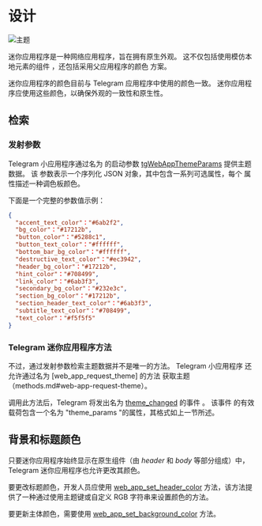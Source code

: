 # 设计

![主题](/functionality/theming.png)

迷你应用程序是一种网络应用程序，旨在拥有原生外观。 这不仅包括使用模仿本地元素的组件
，还包括采用父应用程序的颜色
方案。

迷你应用程序的颜色目前与 Telegram 应用程序中使用的颜色一致。
迷你应用程序应使用这些颜色，以确保外观的一致性和原生性。

## 检索

### 发射参数

Telegram 小应用程序通过名为
的启动参数 [tgWebAppThemeParams](launch-parameters.md#tgwebappthemeparams) 提供主题数据。 该
参数表示一个序列化 JSON 对象，其中包含一系列可选属性，每个
属性描述一种调色板颜色。

下面是一个完整的参数值示例：

```json
{
  "accent_text_color"："#6ab2f2",
  "bg_color"："#17212b",
  "button_color"："#5288c1",
  "button_text_color"："#ffffff",
  "bottom_bar_bg_color"："#ffffff",
  "destructive_text_color"："#ec3942",
  "header_bg_color"："#17212b",
  "hint_color"："#708499",
  "link_color"："#6ab3f3",
  "secondary_bg_color"："#232e3c",
  "section_bg_color"："#17212b",
  "section_header_text_color"："#6ab3f3",
  "subtitle_text_color"："#708499",
  "text_color"："#f5f5f5"
}
```

### Telegram 迷你应用程序方法

不过，通过发射参数检索主题数据并不是唯一的方法。 Telegram 小应用程序
还允许通过名为 [web_app_request_theme] 的方法
获取主题（methods.md#web-app-request-theme）。

调用此方法后，Telegram 将发出名为 [theme_changed](events.md#theme-changed) 的事件
。 该事件
的有效载荷包含一个名为 "theme_params "的属性，其格式如上一节所述。

## 背景和标题颜色

只要迷你应用程序始终显示在原生组件（由
_header_ 和 _body_ 等部分组成）中，Telegram 迷你应用程序也允许更改其颜色。

要更改标题颜色，开发人员应使用
[web_app_set_header_color](methods.md#web-app-set-header-color) 方法，该方法提供了一种通过使用主题键或自定义 RGB 字符串来设置颜色的方法。

要更新主体颜色，需要使用
[web_app_set_background_color](methods.md#web-app-set-background-color)
方法。
